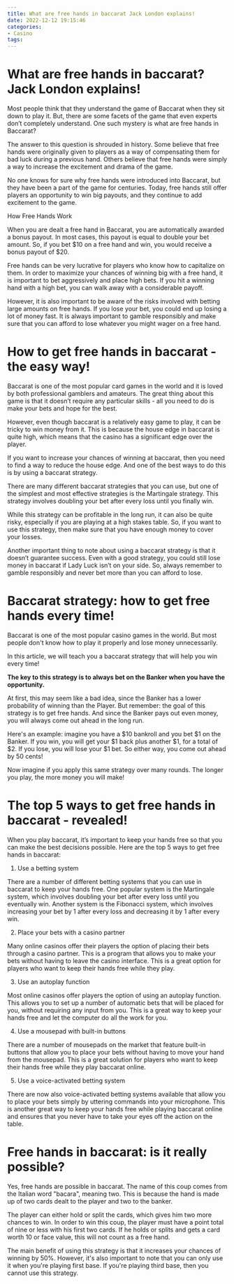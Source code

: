 ```yaml
---
title: What are free hands in baccarat Jack London explains!
date: 2022-12-12 19:15:46
categories:
- Casino
tags:
---
```



#  What are free hands in baccarat? Jack London explains!

Most people think that they understand the game of Baccarat when they sit down to play it. But, there are some facets of the game that even experts don’t completely understand. One such mystery is what are free hands in Baccarat?

The answer to this question is shrouded in history. Some believe that free hands were originally given to players as a way of compensating them for bad luck during a previous hand. Others believe that free hands were simply a way to increase the excitement and drama of the game.

No one knows for sure why free hands were introduced into Baccarat, but they have been a part of the game for centuries. Today, free hands still offer players an opportunity to win big payouts, and they continue to add excitement to the game.

How Free Hands Work

When you are dealt a free hand in Baccarat, you are automatically awarded a bonus payout. In most cases, this payout is equal to double your bet amount. So, if you bet $10 on a free hand and win, you would receive a bonus payout of $20.

Free hands can be very lucrative for players who know how to capitalize on them. In order to maximize your chances of winning big with a free hand, it is important to bet aggressively and place high bets. If you hit a winning hand with a high bet, you can walk away with a considerable payoff.

However, it is also important to be aware of the risks involved with betting large amounts on free hands. If you lose your bet, you could end up losing a lot of money fast. It is always important to gamble responsibly and make sure that you can afford to lose whatever you might wager on a free hand.

#  How to get free hands in baccarat - the easy way!

Baccarat is one of the most popular card games in the world and it is loved by both professional gamblers and amateurs. The great thing about this game is that it doesn’t require any particular skills - all you need to do is make your bets and hope for the best.

However, even though baccarat is a relatively easy game to play, it can be tricky to win money from it. This is because the house edge in baccarat is quite high, which means that the casino has a significant edge over the player.

If you want to increase your chances of winning at baccarat, then you need to find a way to reduce the house edge. And one of the best ways to do this is by using a baccarat strategy.

There are many different baccarat strategies that you can use, but one of the simplest and most effective strategies is the Martingale strategy. This strategy involves doubling your bet after every loss until you finally win.

While this strategy can be profitable in the long run, it can also be quite risky, especially if you are playing at a high stakes table. So, if you want to use this strategy, then make sure that you have enough money to cover your losses.

Another important thing to note about using a baccarat strategy is that it doesn’t guarantee success. Even with a good strategy, you could still lose money in baccarat if Lady Luck isn’t on your side. So, always remember to gamble responsibly and never bet more than you can afford to lose.

#  Baccarat strategy: how to get free hands every time!

Baccarat is one of the most popular casino games in the world. But most people don't know how to play it properly and lose money unnecessarily.

In this article, we will teach you a baccarat strategy that will help you win every time!

**The key to this strategy is to always bet on the Banker when you have the opportunity.**

At first, this may seem like a bad idea, since the Banker has a lower probability of winning than the Player. But remember: the goal of this strategy is to get free hands. And since the Banker pays out even money, you will always come out ahead in the long run.

Here's an example: imagine you have a $10 bankroll and you bet $1 on the Banker. If you win, you will get your $1 back plus another $1, for a total of $2. If you lose, you will lose your $1 bet. So either way, you come out ahead by 50 cents!

Now imagine if you apply this same strategy over many rounds. The longer you play, the more money you will make!

#  The top 5 ways to get free hands in baccarat - revealed!

When you play baccarat, it’s important to keep your hands free so that you can make the best decisions possible. Here are the top 5 ways to get free hands in baccarat:

1. Use a betting system

There are a number of different betting systems that you can use in baccarat to keep your hands free. One popular system is the Martingale system, which involves doubling your bet after every loss until you eventually win. Another system is the Fibonacci system, which involves increasing your bet by 1 after every loss and decreasing it by 1 after every win.

2. Place your bets with a casino partner

Many online casinos offer their players the option of placing their bets through a casino partner. This is a program that allows you to make your bets without having to leave the casino interface. This is a great option for players who want to keep their hands free while they play.

3. Use an autoplay function

Most online casinos offer players the option of using an autoplay function. This allows you to set up a number of automatic bets that will be placed for you, without requiring any input from you. This is a great way to keep your hands free and let the computer do all the work for you.

4. Use a mousepad with built-in buttons

There are a number of mousepads on the market that feature built-in buttons that allow you to place your bets without having to move your hand from the mousepad. This is a great solution for players who want to keep their hands free while they play baccarat online.

5. Use a voice-activated betting system

There are now also voice-activated betting systems available that allow you to place your bets simply by uttering commands into your microphone. This is another great way to keep your hands free while playing baccarat online and ensures that you never have to take your eyes off the action on the table.

#  Free hands in baccarat: is it really possible?

Yes, free hands are possible in baccarat. The name of this coup comes from the Italian word "bacara", meaning two. This is because the hand is made up of two cards dealt to the player and two to the banker.

The player can either hold or split the cards, which gives him two more chances to win. In order to win this coup, the player must have a point total of nine or less with his first two cards. If he holds or splits and gets a card worth 10 or face value, this will not count as a free hand.

The main benefit of using this strategy is that it increases your chances of winning by 50%. However, it's also important to note that you can only use it when you're playing first base. If you're playing third base, then you cannot use this strategy.